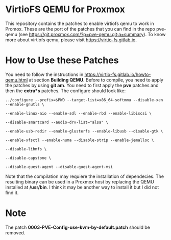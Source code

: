 # VirtioFS QEMU for Proxmox

This repository contains the patches to enable virtiofs qemu to work in Promox. These are the port of the patches that you can find in the repo pve-qemu (see https://git.proxmox.com/?p=pve-qemu.git;a=summary). To know more about virtiofs qemu, please visit https://virtio-fs.gitlab.io.

# How to Use these Patches

You need to follow the instructions in https://virtio-fs.gitlab.io/howto-qemu.html at section **Building QEMU**. Before to compile, you need to apply the patches by using **git am**. You need to first apply the **pve** patches and then the **extra*s** patches. The configure should look like:

`../configure --prefix=$PWD --target-list=x86_64-softmmu --disable-xen --enable-gnutls \`

`--enable-linux-aio --enable-sdl --enable-rbd --enable-libiscsi \`

`--disable-smartcard --audio-drv-list="alsa" \`

`--enable-usb-redir --enable-glusterfs --enable-libusb --disable-gtk \`

`--enable-xfsctl --enable-numa --disable-strip --enable-jemalloc \`

`--disable-libnfs \`

`--disable-capstone \`

`--disable-guest-agent --disable-guest-agent-msi`

Note that the compilation may requiere the installation of dependecies. The resulting binary can be used in a Proxmox host by replacing the QEMU installed at **/usr/bin**. I think it may be another way to install it but I did not find it.

# Note

The patch **0003-PVE-Config-use-kvm-by-default.patch** should be removed. 
